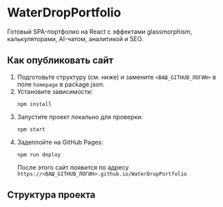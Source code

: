# WaterDropPortfolio

Готовый SPA-портфолио на React с эффектами glassmorphism, калькуляторами, AI-чатом, аналитикой и SEO.

## Как опубликовать сайт

1. Подготовьте структуру (см. ниже) и замените `<ВАШ_GITHUB_ЛОГИН>` в поле `homepage` в package.json.
2. Установите зависимости:
    ```
    npm install
    ```
3. Запустите проект локально для проверки:
    ```
    npm start
    ```
4. Задеплойте на GitHub Pages:
    ```
    npm run deploy
    ```
    После этого сайт появится по адресу  
    `https://<ВАШ_GITHUB_ЛОГИН>.github.io/WaterDropPortfolio`

## Структура проекта



